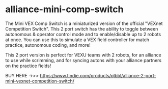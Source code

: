 # alliance-mini-comp-switch

The Mini VEX Comp Switch is a miniaturized version of the official "VEXnet Competition Switch". This 2 port switch has the ability to toggle between autonomous & operator control mode and to enable/disable up to 2 robots at once. You can use this to simulate a VEX field controller for match practice, autonomous coding, and more!

This 2 port version is perfect for VEXU teams with 2 robots, for an alliance to use while scrimming, and for syncing autons with your alliance partners on the practice fields!

BUY HERE ->>> https://www.tindie.com/products/qlbbl/alliance-2-port-mini-vexnet-competition-switch/
